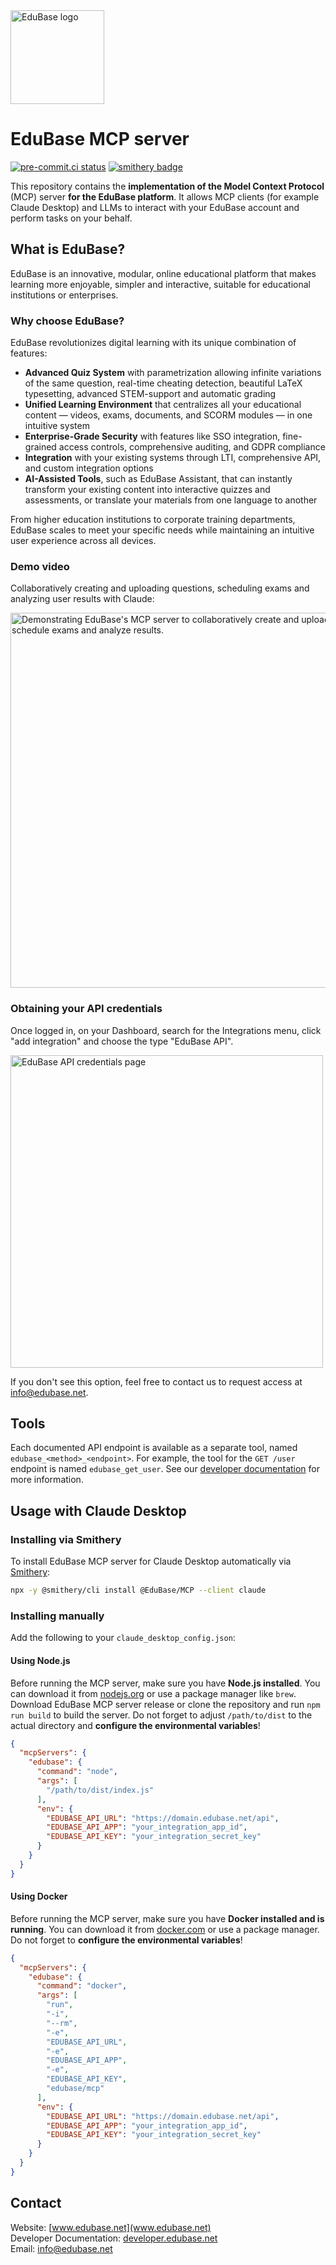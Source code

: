 <img src="https://static.edubase.net/media/brand/title/color.png" alt="EduBase logo" height="150" />

# EduBase MCP server

[![pre-commit.ci status](https://results.pre-commit.ci/badge/github/EduBase/MCP/main.svg)](https://results.pre-commit.ci/latest/github/EduBase/MCP/main)
[![smithery badge](https://smithery.ai/badge/@EduBase/MCP)](https://smithery.ai/server/@EduBase/MCP)

This repository contains the **implementation of the Model Context Protocol** (MCP) server **for the EduBase platform**. It allows MCP clients (for example Claude Desktop) and LLMs to interact with your EduBase account and perform tasks on your behalf.

## What is EduBase?

EduBase is an innovative, modular, online educational platform that makes learning more enjoyable, simpler and interactive, suitable for educational institutions or enterprises.

### Why choose EduBase?

EduBase revolutionizes digital learning with its unique combination of features:

* **Advanced Quiz System** with parametrization allowing infinite variations of the same question, real-time cheating detection, beautiful LaTeX typesetting, advanced STEM-support and automatic grading
* **Unified Learning Environment** that centralizes all your educational content — videos, exams, documents, and SCORM modules — in one intuitive system
* **Enterprise-Grade Security** with features like SSO integration, fine-grained access controls, comprehensive auditing, and GDPR compliance
* **Integration** with your existing systems through LTI, comprehensive API, and custom integration options
* **AI-Assisted Tools**, such as EduBase Assistant, that can instantly transform your existing content into interactive quizzes and assessments, or translate your materials from one language to another

From higher education institutions to corporate training departments, EduBase scales to meet your specific needs while maintaining an intuitive user experience across all devices.

### Demo video

Collaboratively creating and uploading questions, scheduling exams and analyzing user results with Claude:

<a href="https://www.youtube.com/watch?v=jvGP-5NzRPs">
  <img src="https://img.youtube.com/vi/jvGP-5NzRPs/maxresdefault.jpg" alt="Demonstrating EduBase's MCP server to collaboratively create and upload questions, schedule exams and analyze results." width="600"/>
</a>

### Obtaining your API credentials

Once logged in, on your Dashboard, search for the Integrations menu, click "add integration" and choose the type "EduBase API".

<img src="https://shared.edubase.net/mcp/EduBase_Integration_page_with_API_credentials.png" alt="EduBase API credentials page" width="500" />

If you don't see this option, feel free to contact us to request access at [info@edubase.net](mailto:info@edubase.net).

## Tools

Each documented API endpoint is available as a separate tool, named `edubase_<method>_<endpoint>`. For example, the tool for the `GET /user` endpoint is named `edubase_get_user`. See our [developer documentation](https://developer.edubase.net) for more information.

## Usage with Claude Desktop

### Installing via Smithery

To install EduBase MCP server for Claude Desktop automatically via [Smithery](https://smithery.ai/server/@EduBase/MCP):

```bash
npx -y @smithery/cli install @EduBase/MCP --client claude
```

### Installing manually

Add the following to your `claude_desktop_config.json`:

#### Using Node.js

Before running the MCP server, make sure you have **Node.js installed**. You can download it from [nodejs.org](https://nodejs.org/) or use a package manager like `brew`. Download EduBase MCP server release or clone the repository and run `npm run build` to build the server. Do not forget to adjust `/path/to/dist` to the actual directory and **configure the environmental variables**!

```json
{
  "mcpServers": {
    "edubase": {
      "command": "node",
      "args": [
        "/path/to/dist/index.js"
      ],
      "env": {
        "EDUBASE_API_URL": "https://domain.edubase.net/api",
        "EDUBASE_API_APP": "your_integration_app_id",
        "EDUBASE_API_KEY": "your_integration_secret_key"
      }
    }
  }
}
```

#### Using Docker

Before running the MCP server, make sure you have **Docker installed and is running**. You can download it from [docker.com](https://www.docker.com/) or use a package manager. Do not forget to **configure the environmental variables**!

```json
{
  "mcpServers": {
    "edubase": {
      "command": "docker",
      "args": [
        "run",
        "-i",
        "--rm",
        "-e",
        "EDUBASE_API_URL",
        "-e",
        "EDUBASE_API_APP",
        "-e",
        "EDUBASE_API_KEY",
        "edubase/mcp"
      ],
      "env": {
        "EDUBASE_API_URL": "https://domain.edubase.net/api",
        "EDUBASE_API_APP": "your_integration_app_id",
        "EDUBASE_API_KEY": "your_integration_secret_key"
      }
    }
  }
}
```

## Contact

Website: [www.edubase.net](www.edubase.net)  
Developer Documentation: [developer.edubase.net](developer.edubase.net)  
Email: [info@edubase.net](mailto:info@edubase.net)
